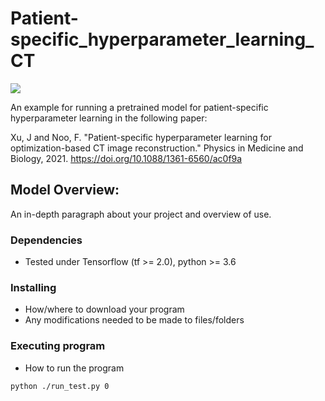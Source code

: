 # Patient-specific_hyperparameter_learning_CT
<a href="https://opensource.org/licenses/MIT"><img src="https://img.shields.io/badge/License-MIT-yellow.svg"></a>

An example for running a pretrained model for patient-specific hyperparameter learning in the following paper:

Xu, J and Noo, F. "Patient-specific hyperparameter learning for optimization-based
CT image reconstruction." Physics in Medicine and Biology, 2021. https://doi.org/10.1088/1361-6560/ac0f9a

## Model Overview:

An in-depth paragraph about your project and overview of use.

### Dependencies

* Tested under Tensorflow (tf >= 2.0), python >= 3.6

### Installing

* How/where to download your program
* Any modifications needed to be made to files/folders

### Executing program

* How to run the program
```
python ./run_test.py 0
```


